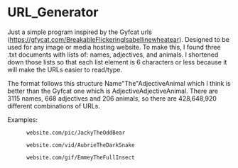 # URL_Generator
Just a simple program inspired by the Gyfcat urls (https://gfycat.com/BreakableFlickeringIsabellinewheatear). Designed to be used for any image or media hosting website.
To make this, I found three .txt documents with lists of: names, adjectives, and animals. I shortened down those lists so that each list element is 6 characters or less because it will make the URLs easier to read/type.

The format follows this structure Name"The"AdjectiveAnimal which I think is better than the Gyfcat one which is AdjectiveAdjectiveAnimal. There are 3115 names, 668 adjectives and 206 animals, so there are 428,648,920 different combinations of URLs.

Examples: 
          
          website.com/pic/JackyTheOddBear

          website.com/vid/AubrieTheDarkSnake
          
          website.com/gif/EmmeyTheFullInsect
